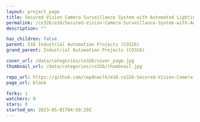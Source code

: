 ```yaml
---
layout: project_page
title: Secured Vision Camera Surveillance System with Automated Lighting
permalink: /co326/e18/Secured-Vision-Camera-Surveillance-System-with-Automated-Lighting/
description: ""

has_children: false
parent: E18 Industrial Automation Projects (CO326)
grand_parent: Industrial Automation Projects (CO326)

cover_url: /data/categories/co326/cover_page.jpg
thumbnail_url: /data/categories/co326/thumbnail.jpg

repo_url: https://github.com/cepdnaclk/e18-co326-Secured-Vision-Camera-Surveillance-System-with-Automated-Lighting
page_url: blank

forks: 1
watchers: 0
stars: 0
started_on: 2023-05-01T04:59:29Z
---
```



